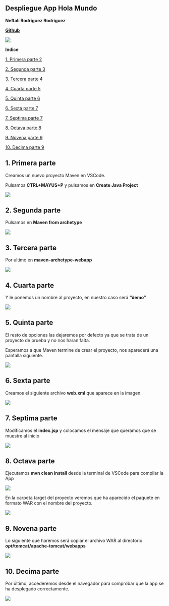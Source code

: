 ﻿## **Despliegue App Hola Mundo**

**Neftalí Rodríguez Rodríguez**

[**Github**](https://github.com/InKu3uS/)

![](imagenes/Tomcat.png)

**Indice**


[1. Primera parte	2](#id1)

[2. Segunda parte	3](#id1)

[3. Tercera parte	4](#id1)

[4. Cuarta parte	5](#id1)

[5. Quinta parte	6](#id1)

[6. Sexta parte	7](#id1)

[7. Septima parte	7](#id1)

[8. Octava parte	8](#id1)

[9. Novena parte	9](#id1)

[10. Decima parte   9](#id10)





## **1. Primera parte**

Creamos un nuevo proyecto Maven en VSCode.

Pulsamos **CTRL+MAYUS+P** y pulsamos en **Create Java Project**

![](imagenes/1.png)










## **2. Segunda parte**

Pulsamos en **Maven from archetype**

![](imagenes/2.png)











## **3. Tercera parte**

Por ultimo en **maven-archetype-webapp**

![](imagenes/3.png)










## **4. Cuarta parte**

Y le ponemos un nombre al proyecto, en nuestro caso será **“demo”**

![](imagenes/4.png)








## **5. Quinta parte**

El resto de opciones las dejaremos por defecto ya que se trata de un proyecto de prueba y no nos haran falta.

Esperamos a que Maven termine de crear el proyecto, nos aparecerá una pantalla siguiente.


![](imagenes/5.png)








## **6. Sexta parte**

Creamos el siguiente archivo **web.xml** que aparece en la imagen.

![](imagenes/6.png)

## **7. Septima parte**
Modificamos el **index.jsp** y colocamos el mensaje que queramos que se muestre al inicio

![](imagenes/7.png)











## **8. Octava parte**

Ejecutamos **mvn clean install** desde la terminal de VSCode para compilar la App

![](imagenes/8.png)

En la carpeta target del proyecto veremos que ha aparecido el paquete en formato WAR con el nombre del proyecto.


![](imagenes/9.png)











## **9. Novena parte**

Lo siguiente que haremos será copiar el archivo WAR al directorio ***opt*/tomcat/apache-tomcat/webapps**

![](imagenes/10.png)


## **10. Decima parte**

Por último, accederemos desde el navegador para comprobar que la app se ha desplegado correctamente.

![](imagenes/11.png)
